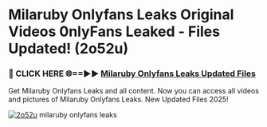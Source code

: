 # Milaruby Onlyfans Leaks Original Videos 0nlyFans Leaked - Files Updated! (2o52u)

<h3>🔴 CLICK HERE 🌐==►► <a href="https://tinyurl.com/2wckxsce" rel="nofollow">Milaruby Onlyfans Leaks Updated Files</a></h3>

Get Milaruby Onlyfans Leaks and all content. Now you can access all videos and pictures of Milaruby Onlyfans Leaks. New Updated Files 2025!

[![2o52u](https://i.imgur.com/AFduVYN.gif)](https://tinyurl.com/2wckxsce)
milaruby onlyfans leaks